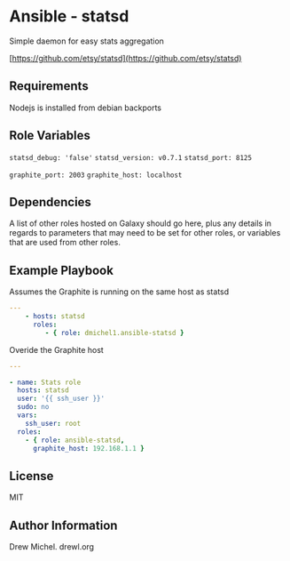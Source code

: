 Ansible - statsd
================

Simple daemon for easy stats aggregation

[https://github.com/etsy/statsd](https://github.com/etsy/statsd)


Requirements
------------

Nodejs is installed from debian backports


Role Variables
--------------

`statsd_debug: 'false'`
`statsd_version: v0.7.1`
`statsd_port: 8125`

`graphite_port: 2003`
`graphite_host: localhost`


Dependencies
------------

A list of other roles hosted on Galaxy should go here, plus any details in regards to parameters that may need to be set for other roles, or variables that are used from other roles.

Example Playbook
-------------------------

Assumes the Graphite is running on the same host as statsd

```yaml
---
    - hosts: statsd
      roles:
         - { role: dmichel1.ansible-statsd }
```


Overide the Graphite host
```yaml
---

- name: Stats role
  hosts: statsd
  user: '{{ ssh_user }}'
  sudo: no
  vars:
    ssh_user: root
  roles:
    - { role: ansible-statsd,
      graphite_host: 192.168.1.1 }

```




License
-------

MIT


Author Information
------------------

Drew Michel. drewl.org

